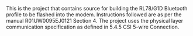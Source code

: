This is the project that contains source for building the RL78/G1D Bluetooth profile to be flashed into the modem.
Instructions followed are as per the manual R01UW0095EJ0121 Section 4.
The project uses the physical layer communication specification as defined in 5.4.5 CSI 5-wire Connection.